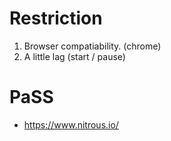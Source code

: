 # Restriction

1. Browser compatiability. (chrome)
2. A little lag (start / pause)

# PaSS

  - https://www.nitrous.io/
